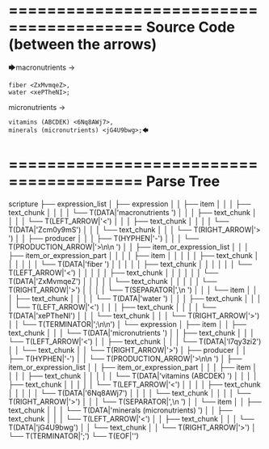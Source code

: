 ========================================
Source Code (between the arrows)
========================================

🡆macronutrients <Zcm0y9mS> ->

    fiber <ZxMvmqeZ>,
    water <xePTheNI>;

micronutrients <l7qy3zi2>->

    vitamins (ABCDEK) <6Nq8AWj7>,
    minerals (micronutrients) <jG4U9bwg>;🡄

========================================
Parse Tree
========================================

scripture
├── expression_list
│   ├── expression
│   │   ├── item
│   │   │   ├── text_chunk
│   │   │   │   └── T(DATA|'macronutrients ')
│   │   │   ├── text_chunk
│   │   │   │   └── T(LEFT_ARROW|'<')
│   │   │   ├── text_chunk
│   │   │   │   └── T(DATA|'Zcm0y9mS')
│   │   │   └── text_chunk
│   │   │       └── T(RIGHT_ARROW|'> ')
│   │   ├── producer
│   │   │   ├── T(HYPHEN|'-')
│   │   │   └── T(PRODUCTION_ARROW|'>\n\n    ')
│   │   ├── item_or_expression_list
│   │   │   ├── item_or_expression_part
│   │   │   │   ├── item
│   │   │   │   │   ├── text_chunk
│   │   │   │   │   │   └── T(DATA|'fiber ')
│   │   │   │   │   ├── text_chunk
│   │   │   │   │   │   └── T(LEFT_ARROW|'<')
│   │   │   │   │   ├── text_chunk
│   │   │   │   │   │   └── T(DATA|'ZxMvmqeZ')
│   │   │   │   │   └── text_chunk
│   │   │   │   │       └── T(RIGHT_ARROW|'>')
│   │   │   │   └── T(SEPARATOR|',\n    ')
│   │   │   └── item
│   │   │       ├── text_chunk
│   │   │       │   └── T(DATA|'water ')
│   │   │       ├── text_chunk
│   │   │       │   └── T(LEFT_ARROW|'<')
│   │   │       ├── text_chunk
│   │   │       │   └── T(DATA|'xePTheNI')
│   │   │       └── text_chunk
│   │   │           └── T(RIGHT_ARROW|'>')
│   │   └── T(TERMINATOR|';\n\n')
│   └── expression
│       ├── item
│       │   ├── text_chunk
│       │   │   └── T(DATA|'micronutrients ')
│       │   ├── text_chunk
│       │   │   └── T(LEFT_ARROW|'<')
│       │   ├── text_chunk
│       │   │   └── T(DATA|'l7qy3zi2')
│       │   └── text_chunk
│       │       └── T(RIGHT_ARROW|'>')
│       ├── producer
│       │   ├── T(HYPHEN|'-')
│       │   └── T(PRODUCTION_ARROW|'>\n\n    ')
│       ├── item_or_expression_list
│       │   ├── item_or_expression_part
│       │   │   ├── item
│       │   │   │   ├── text_chunk
│       │   │   │   │   └── T(DATA|'vitamins (ABCDEK) ')
│       │   │   │   ├── text_chunk
│       │   │   │   │   └── T(LEFT_ARROW|'<')
│       │   │   │   ├── text_chunk
│       │   │   │   │   └── T(DATA|'6Nq8AWj7')
│       │   │   │   └── text_chunk
│       │   │   │       └── T(RIGHT_ARROW|'>')
│       │   │   └── T(SEPARATOR|',\n    ')
│       │   └── item
│       │       ├── text_chunk
│       │       │   └── T(DATA|'minerals (micronutrients) ')
│       │       ├── text_chunk
│       │       │   └── T(LEFT_ARROW|'<')
│       │       ├── text_chunk
│       │       │   └── T(DATA|'jG4U9bwg')
│       │       └── text_chunk
│       │           └── T(RIGHT_ARROW|'>')
│       └── T(TERMINATOR|';')
└── T(EOF|'<EOF>')